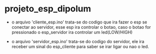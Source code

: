 #  projeto_esp_dipolum
- o arquivo 'cliente_esp.ino' trata-se do codigo que ira fazer o esp se conectar ao servidor, esse esp ira controlar o botao, caso o botao for pressionado o esp_servidor ira controlar um led(LOW/HIGH)

- o arquivo 'servidor_esp.ino' trata-se do codigo do servidor, ele ira receber um sinal do esp_cliente para saber se irar ligar ou nao o led.
